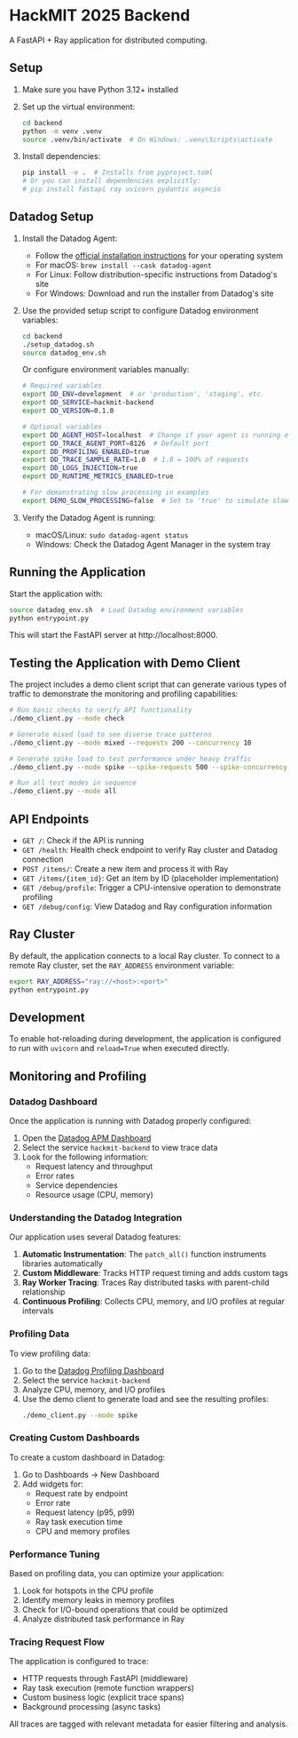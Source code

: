 # HackMIT 2025 Backend

A FastAPI + Ray application for distributed computing.

## Setup

1. Make sure you have Python 3.12+ installed

2. Set up the virtual environment:
   ```bash
   cd backend
   python -m venv .venv
   source .venv/bin/activate  # On Windows: .venv\Scripts\activate
   ```

3. Install dependencies:
   ```bash
   pip install -e .  # Installs from pyproject.toml
   # Or you can install dependencies explicitly:
   # pip install fastapi ray uvicorn pydantic asyncio
   ```

## Datadog Setup

1. Install the Datadog Agent:
   - Follow the [official installation instructions](https://docs.datadoghq.com/agent/basic_agent_usage/) for your operating system
   - For macOS: `brew install --cask datadog-agent`
   - For Linux: Follow distribution-specific instructions from Datadog's site
   - For Windows: Download and run the installer from Datadog's site

2. Use the provided setup script to configure Datadog environment variables:
   ```bash
   cd backend
   ./setup_datadog.sh
   source datadog_env.sh
   ```

   Or configure environment variables manually:
   ```bash
   # Required variables
   export DD_ENV=development  # or 'production', 'staging', etc.
   export DD_SERVICE=hackmit-backend
   export DD_VERSION=0.1.0
   
   # Optional variables
   export DD_AGENT_HOST=localhost  # Change if your agent is running elsewhere
   export DD_TRACE_AGENT_PORT=8126  # Default port
   export DD_PROFILING_ENABLED=true
   export DD_TRACE_SAMPLE_RATE=1.0  # 1.0 = 100% of requests
   export DD_LOGS_INJECTION=true
   export DD_RUNTIME_METRICS_ENABLED=true
   
   # For demonstrating slow processing in examples
   export DEMO_SLOW_PROCESSING=false  # Set to 'true' to simulate slow processing
   ```

3. Verify the Datadog Agent is running:
   - macOS/Linux: `sudo datadog-agent status`
   - Windows: Check the Datadog Agent Manager in the system tray

## Running the Application

Start the application with:

```bash
source datadog_env.sh  # Load Datadog environment variables
python entrypoint.py
```

This will start the FastAPI server at http://localhost:8000.

## Testing the Application with Demo Client

The project includes a demo client script that can generate various types of traffic to demonstrate the monitoring and profiling capabilities:

```bash
# Run basic checks to verify API functionality
./demo_client.py --mode check

# Generate mixed load to see diverse trace patterns
./demo_client.py --mode mixed --requests 200 --concurrency 10

# Generate spike load to test performance under heavy traffic
./demo_client.py --mode spike --spike-requests 500 --spike-concurrency 30

# Run all test modes in sequence
./demo_client.py --mode all
```

## API Endpoints

- `GET /`: Check if the API is running
- `GET /health`: Health check endpoint to verify Ray cluster and Datadog connection
- `POST /items/`: Create a new item and process it with Ray
- `GET /items/{item_id}`: Get an item by ID (placeholder implementation)
- `GET /debug/profile`: Trigger a CPU-intensive operation to demonstrate profiling
- `GET /debug/config`: View Datadog and Ray configuration information

## Ray Cluster

By default, the application connects to a local Ray cluster. To connect to a remote Ray cluster, set the `RAY_ADDRESS` environment variable:

```bash
export RAY_ADDRESS="ray://<host>:<port>"
python entrypoint.py
```

## Development

To enable hot-reloading during development, the application is configured to run with `uvicorn` and `reload=True` when executed directly.

## Monitoring and Profiling

### Datadog Dashboard

Once the application is running with Datadog properly configured:

1. Open the [Datadog APM Dashboard](https://app.datadoghq.com/apm/home)
2. Select the service `hackmit-backend` to view trace data
3. Look for the following information:
   - Request latency and throughput
   - Error rates
   - Service dependencies
   - Resource usage (CPU, memory)

### Understanding the Datadog Integration

Our application uses several Datadog features:

1. **Automatic Instrumentation**: The `patch_all()` function instruments libraries automatically
2. **Custom Middleware**: Tracks HTTP request timing and adds custom tags
3. **Ray Worker Tracing**: Traces Ray distributed tasks with parent-child relationship
4. **Continuous Profiling**: Collects CPU, memory, and I/O profiles at regular intervals

### Profiling Data

To view profiling data:

1. Go to the [Datadog Profiling Dashboard](https://app.datadoghq.com/profiling)
2. Select the service `hackmit-backend`
3. Analyze CPU, memory, and I/O profiles
4. Use the demo client to generate load and see the resulting profiles:
   ```bash
   ./demo_client.py --mode spike
   ```

### Creating Custom Dashboards

To create a custom dashboard in Datadog:

1. Go to Dashboards → New Dashboard
2. Add widgets for:
   - Request rate by endpoint
   - Error rate
   - Request latency (p95, p99)
   - Ray task execution time
   - CPU and memory profiles

### Performance Tuning

Based on profiling data, you can optimize your application:

1. Look for hotspots in the CPU profile
2. Identify memory leaks in memory profiles
3. Check for I/O-bound operations that could be optimized
4. Analyze distributed task performance in Ray

### Tracing Request Flow

The application is configured to trace:
- HTTP requests through FastAPI (middleware)
- Ray task execution (remote function wrappers)
- Custom business logic (explicit trace spans)
- Background processing (async tasks)

All traces are tagged with relevant metadata for easier filtering and analysis.